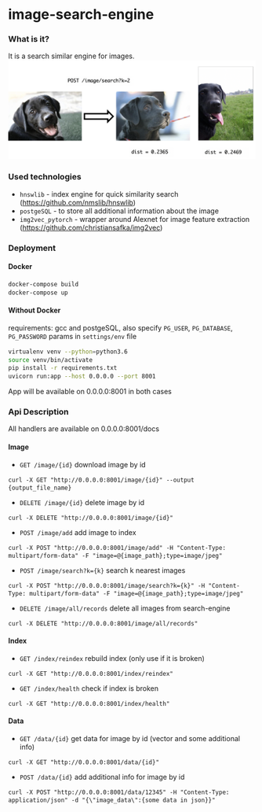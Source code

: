 # image-search-engine

### What is it?
It is a search similar engine for images.
![Alt text](https://raw.githubusercontent.com/MarkAntipin/image-search-engine/master/readme_images/search.png)


### Used technologies

* `hnswlib` - index engine for quick similarity search (https://github.com/nmslib/hnswlib)
* `postgeSQL` - to store all additional information about the image
* `img2vec_pytorch` - wrapper around Alexnet for image feature extraction (https://github.com/christiansafka/img2vec)


### Deployment
#### Docker
```bash
docker-compose build
docker-compose up
```

#### Without Docker
requirements: gcc and postgeSQL, also specify `PG_USER`, `PG_DATABASE`, `PG_PASSWORD` params in `settings/env` file


```bash
virtualenv venv --python=python3.6
source venv/bin/activate 
pip install -r requirements.txt
uvicorn run:app --host 0.0.0.0 --port 8001
```

App will be available on 0.0.0.0:8001 in both cases


### Api Description
All handlers are available on 0.0.0.0:8001/docs

#### Image
* `GET /image/{id}` download image by id
```curl
curl -X GET "http://0.0.0.0:8001/image/{id}" --output {output_file_name}
```

* `DELETE /image/{id}` delete image by id
```curl
curl -X DELETE "http://0.0.0.0:8001/image/{id}"
```

* `POST /image/add` add image to index
```curl
curl -X POST "http://0.0.0.0:8001/image/add" -H "Content-Type: multipart/form-data" -F "image=@{image_path};type=image/jpeg"
```

* `POST /image/search?k={k}` search k nearest images
```curl
curl -X POST "http://0.0.0.0:8001/image/search?k={k}" -H "Content-Type: multipart/form-data" -F "image=@{image_path};type=image/jpeg"
```

* `DELETE /image/all/records` delete all images from search-engine
```curl
curl -X DELETE "http://0.0.0.0:8001/image/all/records"
```

#### Index
* `GET /index/reindex` rebuild index (only use if it is broken)
```curl
curl -X GET "http://0.0.0.0:8001/index/reindex"
```

* `GET /index/health` check if index is broken
```curl
curl -X GET "http://0.0.0.0:8001/index/health"
```

#### Data
* `GET /data/{id}` get data for image by id (vector and some additional info)
```curl
curl -X GET "http://0.0.0.0:8001/data/{id}"
```

* `POST /data/{id}` add additional info for image by id
```curl
curl -X POST "http://0.0.0.0:8001/data/12345" -H "Content-Type: application/json" -d "{\"image_data\":{some data in json}}"
```
